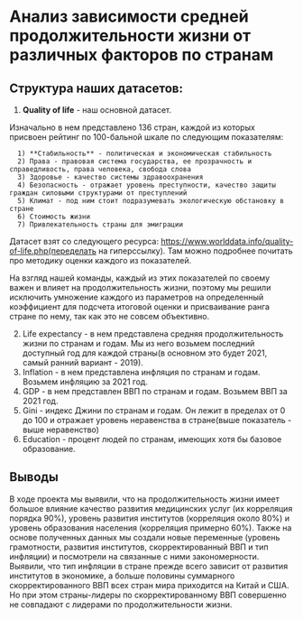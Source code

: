 # Анализ зависимости средней продолжительности жизни от различных факторов по странам

## Структура наших датасетов:
1. **Quality of life** - наш основной датасет.

Изначально в нем представлено 136 стран, каждой из которых присвоен рейтинг по 100-бальной шкале по следующим показателям:
   
      1) **Стабильность** - политическая и экономическая стабильность
      2) Права - правовая система государства, ее прозрачность и справедливость, права человека, свобода слова
      3) Здоровье - качество системы здравоохранения
      4) Безопасность - отражает уровень преступности, качество защиты граждан силовыми структурами от преступлений
      5) Климат - под ним стоит подразумевать экологическую обстановку в стране
      6) Стоимость жизни
      7) Привлекательность страны для эмиграции

   Датасет взят со следующего ресурса: https://www.worlddata.info/quality-of-life.php(переделать на гиперссылку). Там можно подробнее почитать про методику оценки каждого из показателей.

   На взгляд нашей команды, каждый из этих показателей по своему важен и влияет на продолжительность жизни, поэтому мы решили исключить умножение каждого из параметров на определенный коэффициент для подсчета итоговой оценки и присваивание ранга стране по нему, так как это не совсем объективно.

2. Life expectancy - в нем представлена средняя продолжительность жизни по странам и годам. Мы из него возьмем последний доступный год для каждой страны(в основном это будет 2021, самый ранний вариант - 2019).
3. Inflation - в нем представлена инфляция по странам и годам. Возьмем инфляцию за 2021 год.
4. GDP - в нем представлен ВВП по странам и годам. Возьмем ВВП за 2021 год.
5. Gini - индекс Джини по странам и годам. Он лежит в пределах от 0 до 100 и отражает уровень неравенства в стране(выше показатель - выше неравенство)
6. Education - процент людей по странам, имеющих хотя бы базовое образование.

## Выводы

В ходе проекта мы выявили, что на продолжительность жизни имеет большое влияние качество развития медицинских услуг (их корреляция порядка 90%), уровень развития институтов (корреляция около 80%) и уровень образования населения (корреляция примерно 60%). Также на основе полученных данных мы создали новые переменные (уровень грамотности, развития институтов, скорректированный ВВП и тип инфляции) и посмотрели на связанные с ними закономерности. Выявили, что тип инфляции в стране прежде всего зависит от развития институтов в экономике, а больше половины суммарного скорректированного ВВП всех стран мира приходится на Китай и США. Но при этом страны-лидеры по скорректированному ВВП совершенно не совпадают с лидерами по продолжительности жизни.
